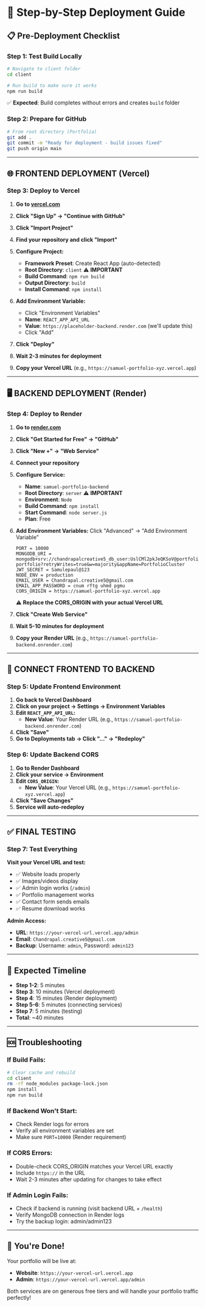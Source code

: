 # 🚀 Step-by-Step Deployment Guide

## 📋 **Pre-Deployment Checklist**

### **Step 1: Test Build Locally**
```bash
# Navigate to client folder
cd client

# Run build to make sure it works
npm run build
```
✅ **Expected**: Build completes without errors and creates `build` folder

### **Step 2: Prepare for GitHub**
```bash
# From root directory (Portfolia)
git add .
git commit -m "Ready for deployment - build issues fixed"
git push origin main
```

---

## 🌐 **FRONTEND DEPLOYMENT (Vercel)**

### **Step 3: Deploy to Vercel**

1. **Go to [vercel.com](https://vercel.com)**
2. **Click "Sign Up" → "Continue with GitHub"**
3. **Click "Import Project"**
4. **Find your repository and click "Import"**
5. **Configure Project:**
   - **Framework Preset**: Create React App (auto-detected)
   - **Root Directory**: `client` ⚠️ **IMPORTANT**
   - **Build Command**: `npm run build`
   - **Output Directory**: `build`
   - **Install Command**: `npm install`

6. **Add Environment Variable:**
   - Click "Environment Variables"
   - **Name**: `REACT_APP_API_URL`
   - **Value**: `https://placeholder-backend.render.com` (we'll update this)
   - Click "Add"

7. **Click "Deploy"**
8. **Wait 2-3 minutes for deployment**
9. **Copy your Vercel URL** (e.g., `https://samuel-portfolio-xyz.vercel.app`)

---

## 🖥️ **BACKEND DEPLOYMENT (Render)**

### **Step 4: Deploy to Render**

1. **Go to [render.com](https://render.com)**
2. **Click "Get Started for Free" → "GitHub"**
3. **Click "New +" → "Web Service"**
4. **Connect your repository**
5. **Configure Service:**
   - **Name**: `samuel-portfolio-backend`
   - **Root Directory**: `server` ⚠️ **IMPORTANT**
   - **Environment**: `Node`
   - **Build Command**: `npm install`
   - **Start Command**: `node server.js`
   - **Plan**: Free

6. **Add Environment Variables:**
   Click "Advanced" → "Add Environment Variable"
   
   ```
   PORT = 10000
   MONGODB_URI = mongodb+srv://chandrapalcreative5_db_user:UslCMl2pkJeQKSoV@portfoliocluster.tagdrk9.mongodb.net/samuel-portfolio?retryWrites=true&w=majority&appName=PortfolioCluster
   JWT_SECRET = Samulepaul@123
   NODE_ENV = production
   EMAIL_USER = Chandrapal.creative5@gmail.com
   EMAIL_APP_PASSWORD = cnum rftg uhmd pgmu
   CORS_ORIGIN = https://samuel-portfolio-xyz.vercel.app
   ```
   ⚠️ **Replace the CORS_ORIGIN with your actual Vercel URL**

7. **Click "Create Web Service"**
8. **Wait 5-10 minutes for deployment**
9. **Copy your Render URL** (e.g., `https://samuel-portfolio-backend.onrender.com`)

---

## 🔄 **CONNECT FRONTEND TO BACKEND**

### **Step 5: Update Frontend Environment**

1. **Go back to Vercel Dashboard**
2. **Click on your project → Settings → Environment Variables**
3. **Edit `REACT_APP_API_URL`:**
   - **New Value**: Your Render URL (e.g., `https://samuel-portfolio-backend.onrender.com`)
4. **Click "Save"**
5. **Go to Deployments tab → Click "..." → "Redeploy"**

### **Step 6: Update Backend CORS**

1. **Go to Render Dashboard**
2. **Click your service → Environment**
3. **Edit `CORS_ORIGIN`:**
   - **New Value**: Your Vercel URL (e.g., `https://samuel-portfolio-xyz.vercel.app`)
4. **Click "Save Changes"**
5. **Service will auto-redeploy**

---

## ✅ **FINAL TESTING**

### **Step 7: Test Everything**

**Visit your Vercel URL and test:**
- ✅ Website loads properly
- ✅ Images/videos display
- ✅ Admin login works (`/admin`)
- ✅ Portfolio management works
- ✅ Contact form sends emails
- ✅ Resume download works

**Admin Access:**
- **URL**: `https://your-vercel-url.vercel.app/admin`
- **Email**: `Chandrapal.creative5@gmail.com`
- **Backup**: Username: `admin`, Password: `admin123`

---

## 🎯 **Expected Timeline**
- **Step 1-2**: 5 minutes
- **Step 3**: 10 minutes (Vercel deployment)
- **Step 4**: 15 minutes (Render deployment)
- **Step 5-6**: 5 minutes (connecting services)
- **Step 7**: 5 minutes (testing)
- **Total**: ~40 minutes

---

## 🆘 **Troubleshooting**

### **If Build Fails:**
```bash
# Clear cache and rebuild
cd client
rm -rf node_modules package-lock.json
npm install
npm run build
```

### **If Backend Won't Start:**
- Check Render logs for errors
- Verify all environment variables are set
- Make sure `PORT=10000` (Render requirement)

### **If CORS Errors:**
- Double-check CORS_ORIGIN matches your Vercel URL exactly
- Include `https://` in the URL
- Wait 2-3 minutes after updating for changes to take effect

### **If Admin Login Fails:**
- Check if backend is running (visit backend URL + `/health`)
- Verify MongoDB connection in Render logs
- Try the backup login: admin/admin123

---

## 🌟 **You're Done!**
Your portfolio will be live at:
- **Website**: `https://your-vercel-url.vercel.app`
- **Admin**: `https://your-vercel-url.vercel.app/admin`

Both services are on generous free tiers and will handle your portfolio traffic perfectly!